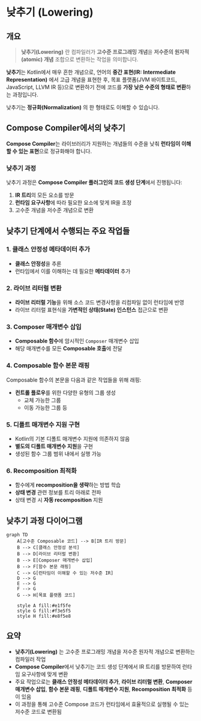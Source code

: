 # 낮추기 (Lowering)

## 개요

> **낮추기(Lowering)** 란 컴파일러가 **고수준 프로그래밍 개념**을 **저수준의 원자적(atomic) 개념** 조합으로 변환하는 작업을 의미합니다.

**낮추기**는 Kotlin에서 매우 흔한 개념으로, 언어의 **중간 표현(IR: Intermediate Representation)** 에서 고급 개념을 표현한 후, 목표 플랫폼(JVM 바이트코드, JavaScript, LLVM IR 등)으로 변환하기 전에 코드를 **가장 낮은 수준의 형태로 변환**하는 과정입니다.

낮추기는 **정규화(Normalization)** 의 한 형태로도 이해할 수 있습니다.

## Compose Compiler에서의 낮추기

**Compose Compiler**는 라이브러리가 지원하는 개념들의 수준을 낮춰 **런타임이 이해할 수 있는 표현**으로 정규화해야 합니다.

### 낮추기 과정

낮추기 과정은 **Compose Compiler 플러그인의 코드 생성 단계**에서 진행됩니다:

1. **IR 트리**의 모든 요소를 방문
2. **런타임 요구사항**에 따라 필요한 요소에 맞게 IR을 조정
3. 고수준 개념을 저수준 개념으로 변환

## 낮추기 단계에서 수행되는 주요 작업들

### 1. 클래스 안정성 메타데이터 추가
- **클래스 안정성**을 추론
- 런타임에서 이를 이해하는 데 필요한 **메타데이터** 추가

### 2. 라이브 리터럴 변환
- **라이브 리터럴 기능**을 위해 소스 코드 변경사항을 리컴파일 없이 런타임에 반영
- 라이브 리터럴 표현식을 **가변적인 상태(State) 인스턴스** 접근으로 변환

### 3. Composer 매개변수 삽입
- **Composable 함수**에 암시적인 `Composer` 매개변수 삽입
- 해당 매개변수를 모든 **Composable 호출**에 전달

### 4. Composable 함수 본문 래핑
Composable 함수의 본문을 다음과 같은 작업들을 위해 래핑:

- **컨트롤 플로우**를 위한 다양한 유형의 그룹 생성
  - 교체 가능한 그룹
  - 이동 가능한 그룹 등

### 5. 디폴트 매개변수 지원 구현
- Kotlin의 기본 디폴트 매개변수 지원에 의존하지 않음
- **별도의 디폴트 매개변수 지원**을 구현
- 생성된 함수 그룹 범위 내에서 실행 가능

### 6. Recomposition 최적화
- 함수에게 **recomposition을 생략**하는 방법 학습
- **상태 변경** 관련 정보를 트리 아래로 전파
- 상태 변경 시 **자동 recomposition** 지원

## 낮추기 과정 다이어그램

```mermaid
graph TD
    A[고수준 Composable 코드] --> B[IR 트리 방문]
    B --> C[클래스 안정성 분석]
    B --> D[라이브 리터럴 변환]
    B --> E[Composer 매개변수 삽입]
    B --> F[함수 본문 래핑]
    C --> G[런타임이 이해할 수 있는 저수준 IR]
    D --> G
    E --> G
    F --> G
    G --> H[목표 플랫폼 코드]
    
    style A fill:#e1f5fe
    style G fill:#f3e5f5
    style H fill:#e8f5e8
```

## 요약

- **낮추기(Lowering)** 는 고수준 프로그래밍 개념을 저수준 원자적 개념으로 변환하는 컴파일러 작업
- **Compose Compiler**에서 낮추기는 코드 생성 단계에서 IR 트리를 방문하여 런타임 요구사항에 맞게 변환
- 주요 작업으로는 **클래스 안정성 메타데이터 추가**, **라이브 리터럴 변환**, **Composer 매개변수 삽입**, **함수 본문 래핑**, **디폴트 매개변수 지원**, **Recomposition 최적화** 등이 있음
- 이 과정을 통해 고수준 Compose 코드가 런타임에서 효율적으로 실행될 수 있는 저수준 코드로 변환됨